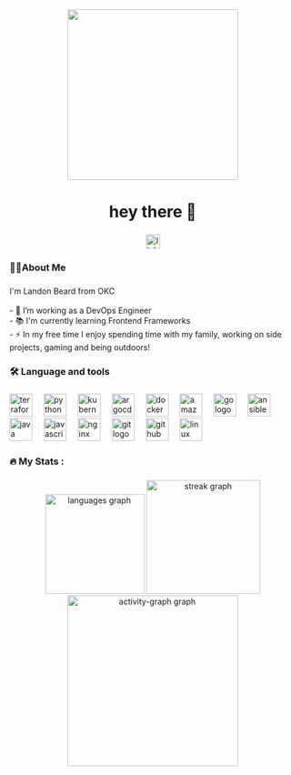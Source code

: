 <div align="center">
  <img height="300" src="https://media4.giphy.com/media/v1.Y2lkPTc5MGI3NjExaW1xMzYwZTJwdDFmYXBkemZlaDQwbzM0NTR0bnkydXpwZmh6cTg0ciZlcD12MV9pbnRlcm5hbF9naWZfYnlfaWQmY3Q9Zw/IThjAlJnD9WNO/giphy.gif"  />
</div>

###

<h1 align="center">hey there 👋</h1>

###

<div align="center">
  <a href="https://linkedin.com/in/landon-beard-b0247a66" target="_blank">
    <img src="https://img.shields.io/static/v1?message=LinkedIn&logo=linkedin&label=&color=0077B5&logoColor=white&labelColor=&style=for-the-badge" height="25" alt="linkedin logo"  />
  </a>
</div>

###

<h3 align="left">👨‍💻About Me</h3>

###

<p align="left">I'm Landon Beard from OKC <br><br>- 🔭 I’m working as a DevOps Engineer<br>- 📚 I'm currently learning Frontend Frameworks<br>- ⚡ In my free time I enjoy spending time with my family, working on side projects, gaming and being outdoors!</p>

###

<h3 align="left">🛠 Language and tools</h3>

###

<div align="left">
  <img src="https://cdn.jsdelivr.net/gh/devicons/devicon/icons/terraform/terraform-original.svg" height="40" alt="terraform logo"  />
  <img width="12" />
  <img src="https://cdn.jsdelivr.net/gh/devicons/devicon/icons/python/python-original.svg" height="40" alt="python logo"  />
  <img width="12" />
  <img src="https://cdn.jsdelivr.net/gh/devicons/devicon/icons/kubernetes/kubernetes-plain.svg" height="40" alt="kubernetes logo"  />
  <img width="12" />
  <img src="https://cdn.jsdelivr.net/gh/devicons/devicon/icons/argocd/argocd-original.svg" height="40" alt="argocd logo"  />
  <img width="12" />
  <img src="https://cdn.jsdelivr.net/gh/devicons/devicon/icons/docker/docker-plain-wordmark.svg" height="40" alt="docker logo"  />
  <img width="12" />
  <img src="https://cdn.jsdelivr.net/gh/devicons/devicon/icons/amazonwebservices/amazonwebservices-plain-wordmark.svg" height="40" alt="amazonwebservices logo"  />
  <img width="12" />
  <img src="https://cdn.jsdelivr.net/gh/devicons/devicon/icons/go/go-original.svg" height="40" alt="go logo"  />
  <img width="12" />
  <img src="https://cdn.jsdelivr.net/gh/devicons/devicon/icons/ansible/ansible-original.svg" height="40" alt="ansible logo"  />
  <img width="12" />
  <img src="https://cdn.jsdelivr.net/gh/devicons/devicon/icons/java/java-original.svg" height="40" alt="java logo"  />
  <img width="12" />
  <img src="https://cdn.jsdelivr.net/gh/devicons/devicon/icons/javascript/javascript-original.svg" height="40" alt="javascript logo"  />
  <img width="12" />
  <img src="https://cdn.jsdelivr.net/gh/devicons/devicon/icons/nginx/nginx-original.svg" height="40" alt="nginx logo"  />
  <img width="12" />
  <img src="https://cdn.jsdelivr.net/gh/devicons/devicon/icons/git/git-original.svg" height="40" alt="git logo"  />
  <img width="12" />
  <img src="https://cdn.jsdelivr.net/gh/devicons/devicon/icons/github/github-original.svg" height="40" alt="github logo"  />
  <img width="12" />
  <img src="https://cdn.jsdelivr.net/gh/devicons/devicon/icons/linux/linux-original.svg" height="40" alt="linux logo"  />
</div>

###

<h3 align="left">🔥   My Stats :</h3>

###

<div align="center">
  <img src="https://github-readme-stats.vercel.app/api/top-langs?username=landon-beard&locale=en&hide_title=false&layout=compact&card_width=320&langs_count=5&theme=tokyonight&hide_border=true&order=2" height="175" alt="languages graph"  />
  <img src="https://streak-stats.demolab.com?user=landon-beard&locale=en&mode=daily&theme=tokyonight&hide_border=true&border_radius=6&order=3" height="200" alt="streak graph"  />
  <img src="https://github-readme-activity-graph.vercel.app/graph?username=landon-beard&radius=16&theme=tokyo-night&area=true&order=5&hide_border=true" height="300" alt="activity-graph graph"  />
</div>

###
